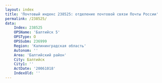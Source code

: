 ```yaml
---
layout: index
title: 'Почтовый индекс 238525: отделение почтовой связи Почты России'
permalink: /238525/
data:
    Index: 238525
    OPSName: 'Балтийск 5'
    OPSType: О
    OPSSubm: 236999
    Region: 'Калининградская область'
    Autonom: ''
    Area: 'Балтийский район'
    City: Балтийск
    City1: ''
    ActDate: '20061018'
    IndexOld: ''
---
```

